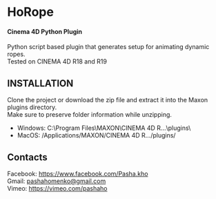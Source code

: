 HoRope
============
#### Cinema 4D Python Plugin  

Python script based plugin that generates setup for animating dynamic ropes.  
Tested on CINEMA 4D R18 and R19

INSTALLATION
------------
Clone the project or download the zip file and extract it into the Maxon plugins directory.  
Make sure to preserve folder information while unzipping.

- Windows: C:\Program Files\MAXON\CINEMA 4D R...\plugins\
- MacOS: /Applications/MAXON/CINEMA 4D R.../plugins/

Contacts
------------
Facebook: https://www.facebook.com/Pasha.kho  
Gmail: pashahomenko@gmail.com  
Vimeo: https://vimeo.com/pashaho
